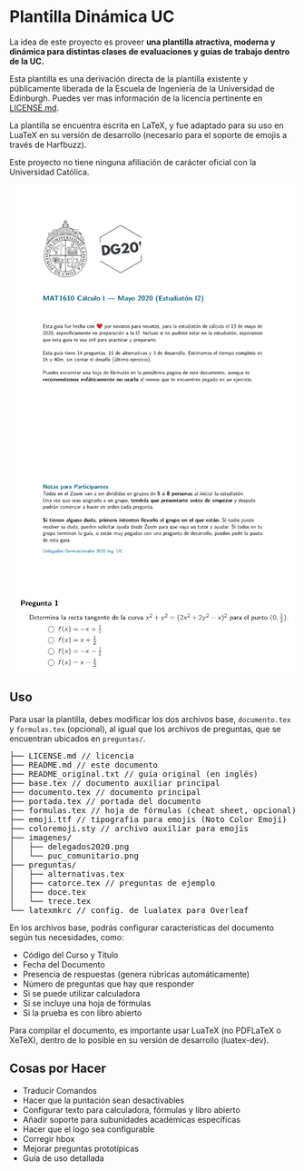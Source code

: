 # Plantilla Dinámica UC

La idea de este proyecto es proveer **una plantilla atractiva, moderna y dinámica para distintas clases de evaluaciones y guías de trabajo dentro de la UC.**

Esta plantilla es una derivación directa de la plantilla existente y públicamente liberada de la Escuela de Ingeniería de la Universidad de Edinburgh. Puedes ver mas información de la licencia pertinente en [LICENSE.md](LICENSE.md).


La plantilla se encuentra escrita en LaTeX, y fue adaptado para su uso en LuaTeX en su versión de desarrollo (necesario para el soporte de emojis a través de Harfbuzz).

Este proyecto no tiene ninguna afiliación de carácter oficial con la Universidad Católica.
<p align="center">
<img src="ejemplos/portada.png" title="Portada de ejemplo" alt="Portada" width="600px" />
<img src="ejemplos/alternativa.png" title="Pregunta de alternativas de ejemplo" alt="Pregunta" width="600px" />
</p>

## Uso

Para usar la plantilla, debes modificar los dos archivos base, `documento.tex` y `formulas.tex` (opcional), al igual que los archivos de preguntas, que se encuentran ubicados en `preguntas/`.

<pre>
├── LICENSE.md // licencia
├── README.md // este documento
├── README_original.txt // guía original (en inglés)
├── base.tex // documento auxiliar principal
├── documento.tex // documento principal
├── portada.tex // portada del documento
├── formulas.tex // hoja de fórmulas (cheat sheet, opcional)
├── emoji.ttf // tipografía para emojis (Noto Color Emoji)
├── coloremoji.sty // archivo auxiliar para emojis
├── imagenes/
│   ├── delegados2020.png
│   └── puc_comunitario.png
├── preguntas/
│   ├── alternativas.tex
│   ├── catorce.tex // preguntas de ejemplo
│   ├── doce.tex
│   └── trece.tex
└── latexmkrc // config. de lualatex para Overleaf
</pre>

En los archivos base, podrás configurar características del documento según tus necesidades, como:

- Código del Curso y Título
- Fecha del Documento
- Presencia de respuestas (genera rúbricas automáticamente)
- Número de preguntas que hay que responder
- Si se puede utilizar calculadora
- Si se incluye una hoja de fórmulas
- Si la prueba es con libro abierto

Para compilar el documento, es importante usar LuaTeX (no PDFLaTeX o XeTeX), dentro de lo posible en su versión de desarrollo (luatex-dev).

## Cosas por Hacer

- Traducir Comandos
- Hacer que la puntación sean desactivables
- Configurar texto para calculadora, fórmulas y libro abierto
- Añadir soporte para subunidades académicas específicas
- Hacer que el logo sea configurable
- Corregir hbox
- Mejorar preguntas prototípicas
- Guía de uso detallada
